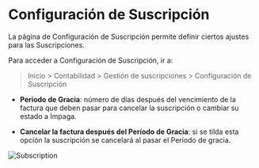 <!-- add-breadcrumbs -->
# Configuración de Suscripción

La página de Configuración de Suscripción permite definir ciertos ajustes para las Suscripciones.

Para acceder a Configuración de Suscripción, ir a:
> Inicio > Contabilidad > Gestión de suscripciones > Configuración de Suscripción

* **Periodo de Gracia**: número de días después del vencimiento de la factura que deben pasar para cancelar la suscripción o cambiar su estado a Impaga.

* **Cancelar la factura después del Período de Gracia**: si se tilda esta opción la suscripción se cancelará al pasar el Período de gracia.

![Subscription](/docs/assets/img/accounts/subscription-settings.png)

